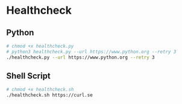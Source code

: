 # Healthcheck

## Python

```sh
# chmod +x healthcheck.py
# python3 healthcheck.py --url https://www.python.org --retry 3
./healthcheck.py --url https://www.python.org --retry 3
```

## Shell Script

```sh
# chmod +x healthcheck.sh
./healthcheck.sh https://curl.se
```
